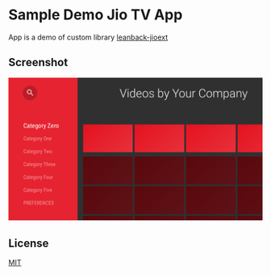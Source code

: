 # Sample Demo Jio TV App

App is a demo of custom library [leanback-jioext](https://github.com/perfovipin/leanback-jioext)

## Screenshot

![Image 1](Screenshot_1.png)


## License
[MIT](https://choosealicense.com/licenses/mit/)